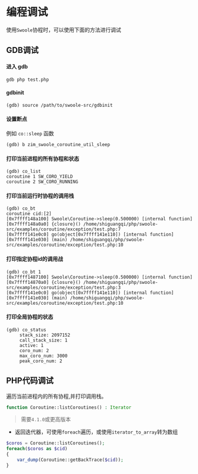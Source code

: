 # 编程调试

使用`Swoole`协程时，可以使用下面的方法进行调试

GDB调试
----

#### 进入 gdb
```shell
gdb php test.php
```

#### gdbinit
```shell
(gdb) source /path/to/swoole-src/gdbinit
```

#### 设置断点
例如 `co::sleep` 函数

```shell
(gdb) b zim_swoole_coroutine_util_sleep
```
#### 打印当前进程的所有协程和状态
```shell
(gdb) co_list 
coroutine 1 SW_CORO_YIELD
coroutine 2 SW_CORO_RUNNING
```

#### 打印当前运行时协程的调用栈
```shell
(gdb) co_bt 
coroutine cid:[2]
[0x7ffff148a100] Swoole\Coroutine->sleep(0.500000) [internal function]
[0x7ffff148a0a0] {closure}() /home/shiguangqi/php/swoole-src/examples/coroutine/exception/test.php:7 
[0x7ffff141e0c0] go(object[0x7ffff141e110]) [internal function]
[0x7ffff141e030] (main) /home/shiguangqi/php/swoole-src/examples/coroutine/exception/test.php:10
```
#### 打印指定协程id的调用战

``` shell
(gdb) co_bt 1
[0x7ffff1487100] Swoole\Coroutine->sleep(0.500000) [internal function]
[0x7ffff14870a0] {closure}() /home/shiguangqi/php/swoole-src/examples/coroutine/exception/test.php:3 
[0x7ffff141e0c0] go(object[0x7ffff141e110]) [internal function]
[0x7ffff141e030] (main) /home/shiguangqi/php/swoole-src/examples/coroutine/exception/test.php:10 
```

#### 打印全局协程的状态
```shell
(gdb) co_status 
	 stack_size: 2097152
	 call_stack_size: 1
	 active: 1
	 coro_num: 2
	 max_coro_num: 3000
	 peak_coro_num: 2
```


PHP代码调试
----

遍历当前进程内的所有协程,并打印调用栈。

```php
function Coroutine::listCoroutines() : Iterator
```

> 需要`4.1.0`或更高版本

* 返回迭代器，可使用`foreach`遍历，或使用`iterator_to_array`转为数组

```php
$coros = Coroutine::listCoroutines();
foreach($coros as $cid)
{
	var_dump(Coroutine::getBackTrace($cid));
}
```